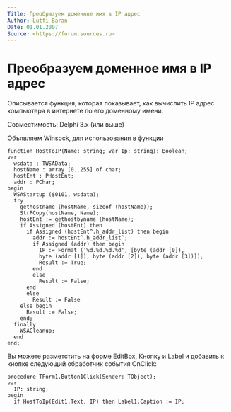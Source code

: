 ```yaml
---
Title: Преобразуем доменное имя в IP адрес
Author: Lutfi Baran
Date: 01.01.2007
Source: <https://forum.sources.ru>
---
```



Преобразуем доменное имя в IP адрес
===================================

Описывается функция, которая показывает, как вычислить IP адрес
компьютера в интернете по его доменному имени.

Совместимость: Delphi 3.x (или выше)

Объявляем Winsock, для использования в функции

    function HostToIP(Name: string; var Ip: string): Boolean; 
    var 
      wsdata : TWSAData; 
      hostName : array [0..255] of char; 
      hostEnt : PHostEnt; 
      addr : PChar; 
    begin 
      WSAStartup ($0101, wsdata); 
      try 
        gethostname (hostName, sizeof (hostName)); 
        StrPCopy(hostName, Name); 
        hostEnt := gethostbyname (hostName); 
        if Assigned (hostEnt) then 
          if Assigned (hostEnt^.h_addr_list) then begin 
            addr := hostEnt^.h_addr_list^; 
            if Assigned (addr) then begin 
              IP := Format ('%d.%d.%d.%d', [byte (addr [0]), 
              byte (addr [1]), byte (addr [2]), byte (addr [3])]); 
              Result := True; 
            end 
            else 
              Result := False; 
          end 
          else 
            Result := False 
        else begin 
          Result := False; 
        end; 
      finally 
        WSACleanup; 
      end 
    end; 

Вы можете разметстить на форме EditBox, Кнопку и Label и добавить к
кнопке следующий обработчик события OnClick:

    procedure TForm1.Button1Click(Sender: TObject); 
    var 
      IP: string; 
    begin 
      if HostToIp(Edit1.Text, IP) then Label1.Caption := IP; 
     

